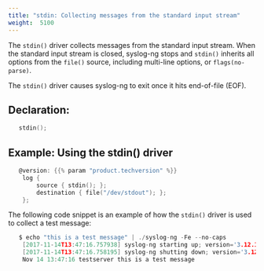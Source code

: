 ```yaml
---
title: "stdin: Collecting messages from the standard input stream"
weight:  5100
---
```

<!-- DISCLAIMER: This file is based on the syslog-ng Open Source Edition documentation https://github.com/balabit/syslog-ng-ose-guides/commit/2f4a52ee61d1ea9ad27cb4f3168b95408fddfdf2 and is used under the terms of The syslog-ng Open Source Edition Documentation License. The file has been modified by Axoflow. -->

The `stdin()` driver collects messages from the standard input stream. When the standard input stream is closed, syslog-ng stops and `stdin()` inherits all options from the `file()` source, including multi-line options, or `flags(no-parse)`.

The `stdin()` driver causes syslog-ng to exit once it hits end-of-file (EOF).


## Declaration:

```c
   stdin(); 

```



## Example: Using the stdin() driver

```c
   @version: {{% param "product.techversion" %}}
    log { 
        source { stdin(); };
        destination { file("/dev/stdout"); };
    };

```

The following code snippet is an example of how the `stdin()` driver is used to collect a test message:

```c
   $ echo "this is a test message" | ./syslog-ng -Fe --no-caps
    [2017-11-14T13:47:16.757938] syslog-ng starting up; version='3.12.1'
    [2017-11-14T13:47:16.758195] syslog-ng shutting down; version='3.12.1'
    Nov 14 13:47:16 testserver this is a test message

```

